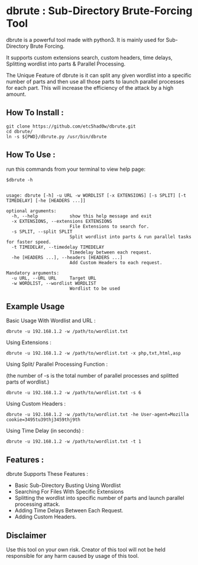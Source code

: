 # dbrute : Sub-Directory Brute-Forcing Tool

dbrute is a powerful tool made with python3. It is mainly used for Sub-Directory Brute Forcing.

It supports custom extensions search, custom headers, time delays, Splitting wordlist into parts & Parallel Processing.

The Unique Feature of dbrute is it can split any given wordlist into a specific number of parts and then use all those parts to launch parallel processes for each part. This will increase the efficiency of the attack by a high amount.


## How To Install :  

```
git clone https://github.com/etc5had0w/dbrute.git
cd dbrute/
ln -s ${PWD}/dbrute.py /usr/bin/dbrute
```

## How To Use :

run this commands from your terminal to view help page:

```
$dbrute -h


usage: dbrute [-h] -u URL -w WORDLIST [-x EXTENSIONS] [-s SPLIT] [-t TIMEDELAY] [-he [HEADERS ...]]

optional arguments:
  -h, --help            show this help message and exit
  -x EXTENSIONS, --extensions EXTENSIONS
                        File Extensions to search for.
  -s SPLIT, --split SPLIT
                        Split wordlist into parts & run parallel tasks for faster speed.
  -t TIMEDELAY, --timedelay TIMEDELAY
                        Timedelay between each request.
  -he [HEADERS ...], --headers [HEADERS ...]
                        Add Custom Headers to each request.

Mandatory arguments:
  -u URL, --URL URL     Target URL
  -w WORDLIST, --wordlist WORDLIST
                        Wordlist to be used

```

## Example Usage

Basic Usage With Wordlist and URL :

```
dbrute -u 192.168.1.2 -w /path/to/wordlist.txt
```

Using Extensions :

```
dbrute -u 192.168.1.2 -w /path/to/wordlist.txt -x php,txt,html,asp
```

Using Split/ Parallel Processing Function :

(the number of -s is the total number of parallel processes and  splitted parts of wordlist.)

```
dbrute -u 192.168.1.2 -w /path/to/wordlist.txt -s 6
```

Using Custom Headers :

```
dbrute -u 192.168.1.2 -w /path/to/wordlist.txt -he User-agent=Mozilla cookie=3495tu39thj3459thj9th
```

Using Time Delay (in seconds) :

```
dbrute -u 192.168.1.2 -w /path/to/wordlist.txt -t 1
```

## Features :

dbrute Supports These Features :

* Basic Sub-Directory Busting Using Wordlist
* Searching For Files With Specific Extensions
* Splitting the wordlist into specific number of parts and launch parallel processing attack.
* Adding Time Delays Between Each Request.
* Adding Custom Headers.


## Disclaimer

Use this tool on your own risk. Creator of this tool will not be held responsible for any harm caused by usage of this tool.

